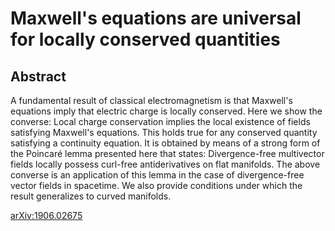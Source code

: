 # Maxwell's equations are universal for locally conserved quantities

## Abstract

A fundamental result of classical electromagnetism is that Maxwell's equations imply that electric charge  is  locally  conserved.  Here  we  show the converse: Local  charge  conservation  implies  the local existence of fields satisfying Maxwell's equations. This holds true for any conserved quantity satisfying a continuity equation. It is obtained by means of a strong form of the Poincaré lemma presented here that states: Divergence-free multivector fields locally possess curl-free antiderivatives on flat manifolds. The above converse is an application of this lemma in the case of divergence-free vector fields in spacetime. We also provide conditions under which the result generalizes to curved manifolds.

[arXiv:1906.02675](https://arxiv.org/abs/1906.02675)
